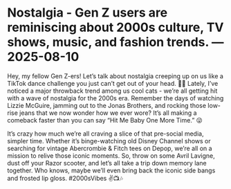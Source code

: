 # Nostalgia - Gen Z users are reminiscing about 2000s culture, TV shows, music, and fashion trends. — 2025-08-10

Hey, my fellow Gen Z-ers! Let’s talk about nostalgia creeping up on us like a TikTok dance challenge you just can’t get out of your head. 🕺💭 Lately, I’ve noticed a major throwback trend among us cool cats - we’re all getting hit with a wave of nostalgia for the 2000s era. Remember the days of watching Lizzie McGuire, jamming out to the Jonas Brothers, and rocking those low-rise jeans that we now wonder how we ever wore? It’s all making a comeback faster than you can say “Hit Me Baby One More Time.” 😜 

It’s crazy how much we’re all craving a slice of that pre-social media, simpler time. Whether it’s binge-watching old Disney Channel shows or searching for vintage Abercrombie & Fitch tees on Depop, we’re all on a mission to relive those iconic moments. So, throw on some Avril Lavigne, dust off your Razor scooter, and let’s all take a trip down memory lane together. Who knows, maybe we’ll even bring back the iconic side bangs and frosted lip gloss. #2000sVibes ✌️📺🎶